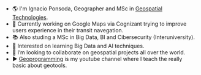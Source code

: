 - 🌎 I'm Ignacio Ponsoda, Geographer and MSc in [Geospatial Technologies](https://mastergeotech.info/).
- 🔭 Currently working on Google Maps via Cognizant trying to improve users experience in their transit navegation.
- 📚 Also studing a MSc in Big Data, BI and Cibersecurity (Interuniversity).
- 🌱 Interested on learning Big Data and AI techniques.
- 👯 I’m looking to collaborate on geospatial projects all over the world.
- ▶️ [Geoprogramming](https://www.youtube.com/c/GeoProgramming) is my youtube channel where I teach the really basic about geotools.


